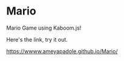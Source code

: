 # Mario
Mario Game using Kaboom.js!

Here's the link, try it out. 

https://wwww.ameyapadole.github.io/Mario/
